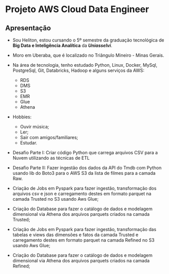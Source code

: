 # Projeto AWS Cloud Data Engineer

## Apresentação

- Sou Heliton, estou cursando o 5º semestre da graduação tecnológica de **Big Data e Inteligência Analítica** da ***Uniasselvi***.
- Moro em Uberaba, que é localizado no Triângulo Mineiro - Minas Gerais.
- Na área de tecnologia, tenho estudado Python, Linux, Docker, MySql, PostgreSql, Git, Databricks, Hadoop e alguns serviços da AWS:
    - RDS
    - DMS
    - S3
    - EMR
    - Glue
    - Athena

- Hobbies:
    - Ouvir música;
    - Ler;
    - Sair com amigos/familiares;
    - Estudar.

- Desafio Parte I: Criar código Python que carrega arquivos CSV para a Nuvem utilizando as técnicas de ETL

- Desafio Parte II: Fazer ingestão dos dados da API do Tmdb com Python usando lib do Boto3 para o AWS S3 da lista de filmes para a camada Raw.

- Criação de Jobs em Pyspark para fazer ingestão, transformação dos arquivos csv e json e carregamento destes em formato parquet na camada Trusted no S3 usando Aws Glue;
- Criação do Database para fazer o catálogo de dados e modelagem dimensional via Athena dos arquivos parquets criados na camada Trusted;
- Criação de Jobs em Pyspark para fazer ingestão, transformação das tabelas e views das dimensões e fatos da camada Trusted e carregamento destes em formato parquet na camada Refined no S3 usando Aws Glue;
- Criação do Database para fazer o catálogo de dados e modelagem dimensional via Athena dos arquivos parquets criados na camada Refined;















